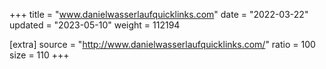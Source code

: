 +++
title = "www.danielwasserlaufquicklinks.com"
date = "2022-03-22"
updated = "2023-05-10"
weight = 112194

[extra]
source = "http://www.danielwasserlaufquicklinks.com/"
ratio = 100
size = 110
+++
